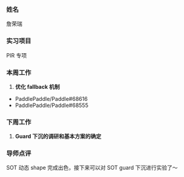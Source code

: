 ### 姓名

詹荣瑞

### 实习项目

PIR 专项

### 本周工作

1. **优化 fallback 机制**
  - PaddlePaddle/Paddle#68616
  - PaddlePaddle/Paddle#68555

### 下周工作

1. **Guard 下沉的调研和基本方案的确定**

### 导师点评

SOT 动态 shape 完成出色，接下来可以对 SOT guard 下沉进行实验了～

